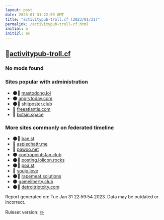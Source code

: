 ```yaml
---
layout: post
date: 2023-01-31 22:59 GMT
title: "activitypub-troll.cf (2023/01/31)"
permalink: /activitypub-troll-cf.html
initial: a
initi2l: ac
---
```


## 🐘[activitypub-troll.cf](https://activitypub-troll.cf)

### No mods found

### Sites popular with administration

* 🌑🧸 [mastodong.lol](/mastodong-lol.html)
* 🌑 [angrytoday.com](/angrytoday-com.html)
* 🌑🧸 [shitposter.club](/shitposter-club.html)
* 💉 [freeatlantis.com](/freeatlantis-com.html)
* 🐘 [botsin.space](/botsin-space.html)

### More sites commonly on federated timeline

* 🌑🧸 [bae.st](/bae-st.html)
* 🐘 [aspiechattr.me](/aspiechattr-me.html)
* 🧸 [pawoo.net](/pawoo-net.html)
* 🌑 [contrapointsfan.club](/contrapointsfan-club.html)
* 🌑🧸 [posting.lolicon.rocks](/posting-lolicon-rocks.html)
* 🌑🧸 [poa.st](/poa-st.html)
* 🧸 [youjo.love](/youjo-love.html)
* 🌑🧸 [rapemeat.solutions](/rapemeat-solutions.html)
* 🌑 [gameliberty.club](/gameliberty-club.html)
* 🌑🧸 [detroitriotcity.com](/detroitriotcity-com.html)

Report generated on: Tue Jan 31 22:59:54 2023. Data may be outdated or incorrect.

Ruleset version: [✏️](/version-pencil)
